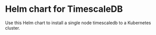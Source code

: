 # Helm chart for TimescaleDB
Use this Helm chart to install a single node timescaledb to a Kubernetes cluster.

